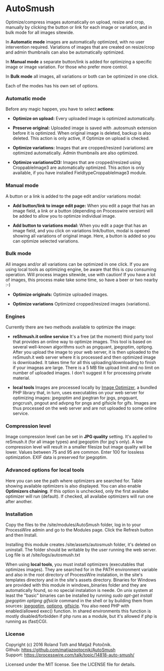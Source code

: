 # AutoSmush

Optimize/compress images automatically on upload, resize and crop, manually by clicking the button or link for each image or variation, and in bulk mode for all images sitewide.

In **Automatic mode** images are automatically optimized, with no user intervention required. Variations of images that are created on resize/crop and admin thumbnails can also be automatically optimized.

In **Manual mode** a separate button/link is added for optimizing a specific image or image variation. For those who prefer more control.

In **Bulk mode** all images, all variations or both can be optimized in one click.

Each of the modes has his own set of options.

### Automatic mode
Before any magic happen, you have to select **actions**:

- **Optimize on upload:** Every uploaded image is optimized automatically.

- **Preserve original:** Uploaded image is saved with .autosmush extension before it is optimized. When original image is deleted, backup is also deleted. This action is only active, if Optimize on upload is checked.

- **Optimize variations:** Images that are cropped/resized (variations) are optimized automatically. Admin thumbnails are also optimized.

- **Optimize variationsCI3:** Images that are cropped/resized using CroppableImage3 are automatically optimized. This action is only available, if you have installed FieldtypeCroppableImage3 module.

### Manual mode
A button or a link is added to the page edit and/or variations modal:

- **Add button/link to image edit page:** When you edit a page that has an image field, a link or a button (depending on Processwire version) will be added to allow you to optimize individual image.

- **Add button to variations modal:** When you edit a page that has an image field, and you click on variations link/button, modal is opened showing all variations of original image. Here, a button is added so you can optimize selected variations.

### Bulk mode
All images and/or all variations can be optimized in one click. If you are using local tools as optimizing engine, be aware that this is cpu consuming operation. Will process images sitewide, use with caution! If you have a lot of images, this process make take some time, so have a beer or two nearby :-)

- **Optimize originals:** Optimize uploaded images.

- **Optimize variations** Optimized cropped/resized images (variations).

### Engines
Currently there are two methods available to optimize the image:

- **reShmush.it online service** It's a free (at the moment) third party tool that provides an online way to optimize images. This tool is based on several well-known algorithms such as pngquant, jpegoptim, optipng. After you upload the image to your web server, it is then uploaded to the reSmush.it web server where it is processed and then optimized image is downloaded. It takes time for all this uploading/downloading to finish if your imageas are large. There is a 5 MB file upload limit and no limit on number of uploaded images. I don't suggest it for processing private material.

- **local tools** Images are processed locally by [Image Optimizer](https://github.com/psliwa/image-optimizer), a bundled PHP library that, in turn, uses  executables on your web server for optimizing images: jpegoptim and jpegtran for jpgs, pngquant, pngcrush, pngout and advpng for pngs and gifsicle for gifs. Images are thus processed on the web server and are not uploaded to some online service.

### Compression level
Image compression level can be set in **JPG quality** setting. It's applied to reSmush.it (for all image types) and jpegoptim (for jpg's only). A low compression level will result in a smaller filesize but image quality will be lower. Values between 75 and 95 are common. Enter 100 for lossless optimization. EXIF data is preserved for jpegoptim.

### Advanced options for local tools
Here you can see the path where optimizers are searched for. Table showing available optimizers is also displayed. You can also enable **Optimizers chaining**. If this option is unchecked, only the first availabe optimizer will run (default). If checked, all availabe optimizers will run one after another.

### Installation
Copy the files to the /site/modules/AutoSmush folder, log in to your ProcessWire admin and go to the Modules page. Click the Refresh button and then Install.

Installing this module creates /site/assets/autosmush folder, it's deleted on uninstall. The folder should be writable by the user running the web server. Log file is at /site/logs/autosmush.txt

When using **local tools**, you must install optimizers (executables that optimizes images). They are searched for in the PATH environment variable and also in the root directory of ProcessWire instalation, in the site's templates directory and in the site's assets directory. Binaries for Windows are provided with this module in windows_binaries folder and they are automatically found, so no special instalation is neede. On unix system at least the "basic" binaries can be installed by running *sudo apt-get install jpegoptim optipng gifsicle* command in the shell or by building them from sources: [jpegoptim][1], [optipng][2], [gifsicle][3]. You also need PHP with enabled/allowed exec() function. In shared environments this function is mostly disabled/forbidden if php runs as a module, but it's allowed if php is running as (fast)CGI.

### License
Copyright (c) 2016 Roland Toth and Matja&#382; Poto&#269;nik.  
Github: https://github.com/matjazpotocnik/AutoSmush  
Support: https://processwire.com/talk/topic/14818-auto-smush/

Licensed under the MIT license. See the LICENSE file for details.

[1]: http://freecode.com/projects/jpegoptim/
[2]: http://optipng.sourceforge.net/
[3]: http://www.lcdf.org/gifsicle/

